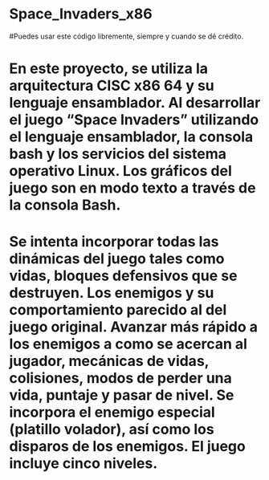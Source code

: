 # Space_Invaders_x86

#Puedes usar este código libremente, siempre y cuando se dé crédito.

# En este proyecto, se utiliza la arquitectura CISC x86 64 y su lenguaje ensamblador. Al desarrollar el juego “Space Invaders” utilizando el lenguaje ensamblador, la consola bash y los servicios del sistema operativo Linux. Los gráficos del juego son en modo texto a través de la consola Bash.

# Se intenta incorporar todas las dinámicas del juego tales como vidas, bloques defensivos que se destruyen. Los enemigos y su comportamiento parecido al del juego original. Avanzar más rápido a los enemigos a como se acercan al jugador, mecánicas de vidas, colisiones, modos de perder una vida, puntaje y pasar de nivel. Se incorpora el enemigo especial (platillo volador), así como los disparos de los enemigos. El juego incluye cinco niveles.
